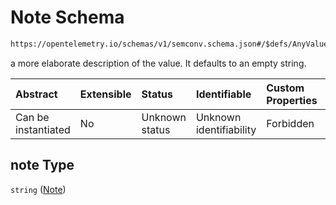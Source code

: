 # Note Schema

```txt
https://opentelemetry.io/schemas/v1/semconv.schema.json#/$defs/AnyValueSemanticConvention/properties/note
```

a more elaborate description of the value. It defaults to an empty string.

| Abstract            | Extensible | Status         | Identifiable            | Custom Properties | Additional Properties | Access Restrictions | Defined In                                                                           |
| :------------------ | :--------- | :------------- | :---------------------- | :---------------- | :-------------------- | :------------------ | :----------------------------------------------------------------------------------- |
| Can be instantiated | No         | Unknown status | Unknown identifiability | Forbidden         | Allowed               | none                | [semconv.schema.json\*](../../../schemas/semconv.schema.json "open original schema") |

## note Type

`string` ([Note](../any/semconv-opentelemetry-semantic-convention-schema-definitions-any-value-properties-note.md))
